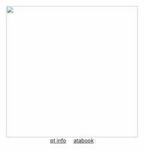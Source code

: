 <div align="center"> 

<img height="350" src="https://file.garden/Zoh6AmUPgG7Qjqjt/github/isthisreal.png"><br>
[pt info](https://rentry.co/grantville)⠀⠀[atabook](https://oliver.atabook.org/)<br>
